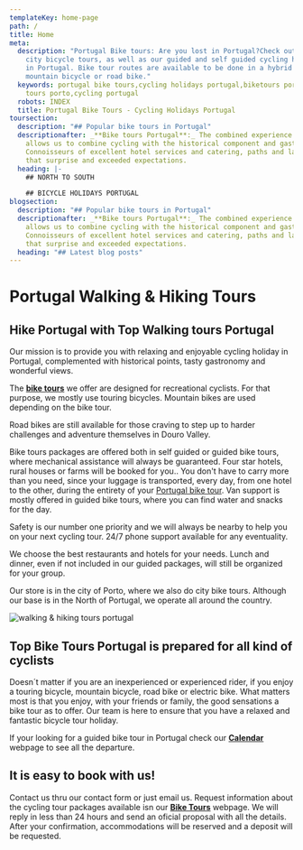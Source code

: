 ```yaml
---
templateKey: home-page
path: /
title: Home
meta:
  description: "Portugal Bike tours: Are you lost in Portugal?Check out our Porto
    city bicycle tours, as well as our guided and self guided cycling holidays
    in Portugal. Bike tour routes are available to be done in a hybrid bicycle,
    mountain bicycle or road bike."
  keywords: portugal bike tours,cycling holidays portugal,biketours portugal,bike
    tours porto,cycling portugal
  robots: INDEX
  title: Portugal Bike Tours - Cycling Holidays Portugal
toursection:
  description: "## Popular bike tours in Portugal"
  descriptionafter: _**Bike tours Portugal**:_ The combined experience of our team
    allows us to combine cycling with the historical component and gastronomy.
    Connoisseurs of excellent hotel services and catering, paths and landscapes
    that surprise and exceeded expectations.
  heading: |-
    ## NORTH TO SOUTH

    ## BICYCLE HOLIDAYS PORTUGAL
blogsection:
  description: "## Popular bike tours in Portugal"
  descriptionafter: _**Bike tours Portugal**:_ The combined experience of our team
    allows us to combine cycling with the historical component and gastronomy.
    Connoisseurs of excellent hotel services and catering, paths and landscapes
    that surprise and exceeded expectations.
  heading: "## Latest blog posts"
---
```

# Portugal Walking & Hiking Tours

## Hike Portugal with Top Walking tours Portugal

Our mission is to provide you with relaxing and enjoyable cycling holiday in Portugal, complemented with historical points, tasty gastronomy and wonderful views.

The **[bike tours](https://topbiketoursportugal.com/bike-tours-in-portugal/)** we offer are designed for recreational cyclists. For that purpose, we mostly use touring bicycles. Mountain bikes are used depending on the bike tour.

Road bikes are still available for those craving to step up to harder challenges and adventure themselves in Douro Valley.

Bike tours packages are offered both in self guided or guided bike tours, where mechanical assistance will always be guaranteed. Four star hotels, rural houses or farms will be booked for you.. You don't have to carry more than you need, since your luggage is transported, every day, from one hotel to the other, during the entirety of your [Portugal bike tour](https://topbiketoursportugal.com/bike-tours-in-portugal/). Van support is mostly offered in guided bike tours, where you can find water and snacks for the day.

Safety is our number one priority and we will always be nearby to help you on your next cycling tour. 24/7 phone support available for any eventuality.

We choose the best restaurants and hotels for your needs. Lunch and dinner, even if not included in our guided packages, will still be organized for your group.

Our store is in the city of Porto, where we also do city bike tours. Although our base is in the North of Portugal, we operate all around the country.

![walking & hiking tours portugal](/img/top-bike-tours-portugal-silver-coast-bike-tour-1028.jpg "walking & hiking tours portugal")

## Top Bike Tours Portugal is prepared for all kind of cyclists

Doesn´t matter if you are an inexperienced or experienced rider, if you enjoy a touring bicycle, mountain bicycle, road bike or electric bike. What matters most is that you enjoy, with your friends or family, the good sensations a bike tour as to offer. Our team is here to ensure that you have a relaxed and fantastic bicycle tour holiday. 

If your looking for a guided bike tour in Portugal check our **[Calendar](https://topbiketoursportugal.com/guided-bike-tours-calendar-portugal/)** webpage to see all the departure.

## It is easy to book with us!

Contact us thru our contact form or just email us. Request information about the cycling tour packages available isn our **[Bike Tours](https://topbiketoursportugal.com/bike-tours-in-portugal/)** webpage. We will reply in less than 24 hours and send an oficial proposal with all the details. After your confirmation, accommodations will be reserved and a deposit will be requested.